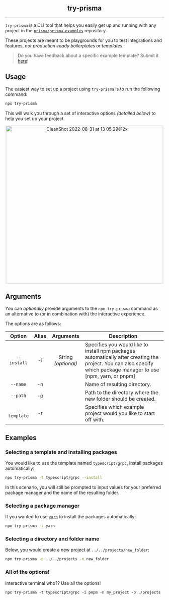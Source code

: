 <center>
<h2>try-prisma</h2>
<hr/>
</center>

`try-prisma` is a CLI tool that helps you easily get up and running with any project in the [`prisma/prisma-examples`](https://github.com/prisma/prisma-examples) repository.

These projects are meant to be playgrounds for you to test integrations and features, _not production-ready boilerplates or templates_.

> Do you have feedback about a specific example template? Submit it [here](https://pris.ly/prisma-examples-feedback)!

## Usage

The easiest way to set up a project using `try-prisma` is to run the following command:

```sh copy
npx try-prisma
```

This will walk you through a set of interactive options _(detailed below)_ to help you set up your project.

<div align="center">
<img width="500" alt="CleanShot 2022-08-31 at 13 05 29@2x" src="https://user-images.githubusercontent.com/18456526/187772042-f7b8a419-2038-48f1-b625-b88c471a8764.png">
</div>

## Arguments

You can _optionally_ provide arguments to the `npx try-prisma` command as an alternative to (or in combination with) the interactive experience.

The options are as follows:

|    Option    | Alias |      Arguments      | Description                                                                                                                                                       |
| :----------: | :---: | :-----------------: | ----------------------------------------------------------------------------------------------------------------------------------------------------------------- |
| `--install`  |  -i   | String _(optional)_ | Specifies you would like to install npm packages automatically after creating the project. You can also specify which package manager to use [npm, yarn, or pnpm] |
|   `--name`   |  -n   |                     | Name of resulting directory.                                                                                                                                      |
|   `--path`   |  -p   |                     | Path to the directory where the new folder should be created.                                                                                                     |
| `--template` |  -t   |                     | Specifies which example project would you like to start off with.                                                                                                 |

## Examples

### Selecting a template and installing packages

You would like to use the template named `typescript/grpc`, install packages automatically:

```sh
npx try-prisma -t typescript/grpc --install
```

In this scenario, you will still be prompted to input values for your preferred package manager and the name of the resulting folder.

### Selecting a package manager

If you wanted to use [`yarn`](https://yarnpkg.com/) to install the packages automatically:

```sh
npx try-prisma -i yarn
```

### Selecting a directory and folder name

Below, you would create a new project at `../../projects/new_folder`:

```sh
npx try-prisma -p ../../projects -n new_folder
```

### All of the options!

Interactive terminal who?? Use all the options!

```npx
npx try-prisma -t typescript/grpc -i pnpm -n my_project -p ./projects
```
